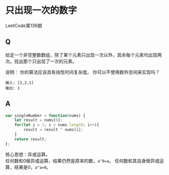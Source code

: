# 只出现一次的数字
LeetCode第136题

## Q
给定一个非空整数数组，除了某个元素只出现一次以外，其余每个元素均出现两次。找出那个只出现了一次的元素。

说明：
你的算法应该具有线性时间复杂度。 你可以不使用额外空间来实现吗？

```
输入: [2,2,1]
输出: 1
```
## A
``` javascript
var singleNumber = function(nums) {
    let result = nums[0];
    for(let i = 1; i < nums.length; i++){
        result = result ^ nums[i];
    }
    return result;
};
```
核心思想：异或运算。  
任何数和0做异或运算，结果仍然是原来的数，`a^0=a`。
任何数和其自身做异或运算，结果是0，`a^a=0`。